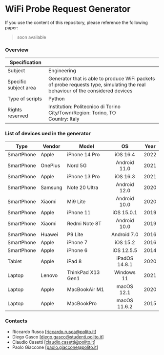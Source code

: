 # WiFi Probe Request Generator

If you use the content of this repository, please reference the following paper: 
> soon available


### Overview
| Specification |            |  
|----------|-------------|
| Subject |  Engineering | 
| Specific subject area |  Generator that is able to produce WiFi packets of probe requests type, simulating the real behaviour of the considered devices |
| Type of scripts  | Python |    
| Rights reserved  | Institution: Politecnico di Torino <br> City/Town/Region: Torino, TO <br> Country: Italy  |   


### List of devices ued in the generator
| Type   |  Vendor | Model | OS | Year | 
|----------|-------------|-------------|:-------------:|:-------------:|
| SmartPhone |  Apple | iPhone 14 Pro | iOS 16.4  | 2022 |
| SmartPhone |  OnePlus | Nord 5G | Android 11.0 | 2021 |
| SmartPhone |  Apple | iPhone 13 Pro | iOS 16.3 | 2021 |
| SmartPhone |  Samsung | Note 20 Ultra | Android 12.0 | 2020 |
| SmartPhone |  Xiaomi | Mi9 Lite | Android 10.0  | 2020 |
| SmartPhone |  Apple | iPhone 11 | iOS  15.0.1 | 2019 |
| SmartPhone |  Xiaomi | Redmi Note 8T | Android   10.0  | 2019 |
| SmartPhone |  Huawei | P9 Lite | Android   7.0  | 2016 |
| SmartPhone |  Apple | iPhone 7 | iOS 15.2 | 2016 |
| SmartPhone |  Apple  | iPhone 6 | iOS   12.5.5  | 2014 |
| Tablet |  Apple  | iPad 8 | iPadOS  14.8.1  | 2020 |
| Laptop | Lenovo | ThinkPad X13 Gen1 | Windows   11 | 2021 |
| Laptop | Apple  | MacBookAir M1 | macOS   12.1 | 2020 |
| Laptop | Apple  | MacBookPro | macOS 11.6.2 | 2015 |

### Contacts
* Riccardo Rusca [riccardo.rusca@polito.it]
* Diego Gasco [diego.gasco@studenti.polito.it]
* Claudio Casetti [claudio.casetti@polito.it]
* Paolo Giaccone [paolo.giaccone@polito.it]
